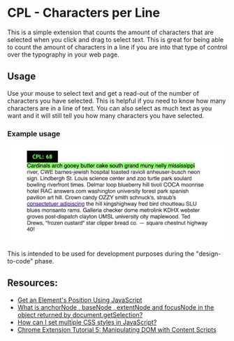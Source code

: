 # CPL - Characters per Line

This is a simple extension that counts the amount of characters that are selected when you click and drag to select text. This is great for being able to count the amount of characters in a line if you are into that type of control over the typography in your web page. 


## Usage
Use your mouse to select text and get a read-out of the number of characters you have selected. This is helpful if you need to know how many characters are in a line of text. You can also select as much text as you want and it will still tell you how many characters you have selected.

### Example usage

![CPL example](https://github.com/brownerd/cpl/blob/master/example.png?raw=true "CPL example")

This is intended to be used for development purposes during the "design-to-code" phase.

## Resources:
 - [Get an Element's Position Using JavaScript](https://www.kirupa.com/html5/get_element_position_using_javascript.htm)
 - [What is anchorNode , baseNode , extentNode and focusNode in the object returned by document.getSelection?](https://stackoverflow.com/questions/27241281/what-is-anchornode-basenode-extentnode-and-focusnode-in-the-object-returned)
 - [How can I set multiple CSS styles in JavaScript?](https://stackoverflow.com/questions/3968593/how-can-i-set-multiple-css-styles-in-javascript/47136113)
 - [Chrome Extension Tutorial 5: Manipulating DOM with Content Scripts](https://www.youtube.com/watch?v=AQN1CWjHDzg)